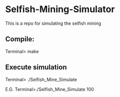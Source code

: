 # Selfish-Mining-Simulator
This is a repo for simulating the selfish mining

## Compile:
Terminal> make

## Execute simulation
Terminal> ./Selfish_Mine_Simulate <rounds of simulate> 
    
E.G. 
    Terminal>./Selfish_Mine_Simulate 100
